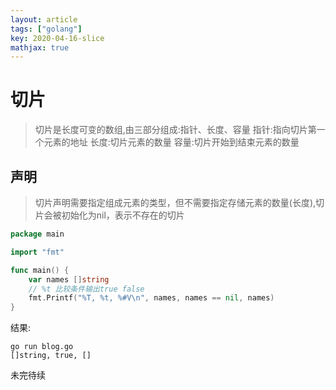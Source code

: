 ```yaml
---
layout: article
tags: ["golang"]
key: 2020-04-16-slice
mathjax: true
---
```

<!--more-->

# 切片

> 切片是长度可变的数组,由三部分组成:指针、长度、容量
> 指针:指向切片第一个元素的地址
> 长度:切片元素的数量
> 容量:切片开始到结束元素的数量

## 声明

> 切片声明需要指定组成元素的类型，但不需要指定存储元素的数量(长度),切片会被初始化为nil，表示不存在的切片

```go
package main

import "fmt"

func main() {
	var names []string
	// %t 比较条件输出true false
	fmt.Printf("%T, %t, %#V\n", names, names == nil, names)
}
```
结果:

    go run blog.go            
    []string, true, []

未完待续


